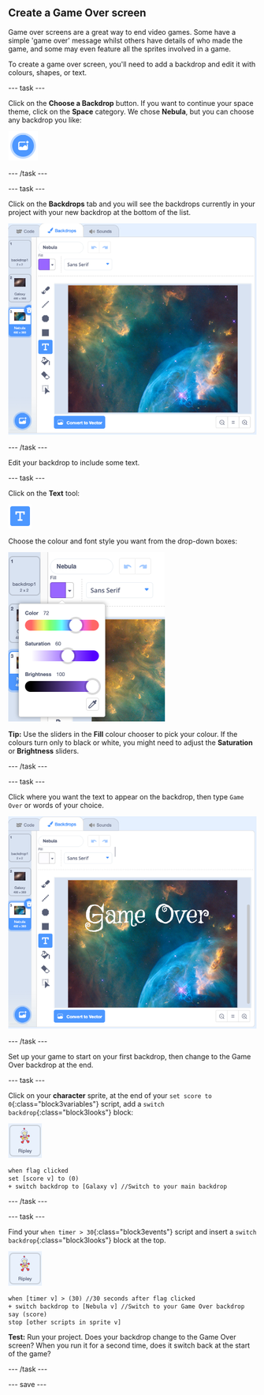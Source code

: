 ## Create a Game Over screen

Game over screens are a great way to end video games. Some have a simple 'game over' message whilst others have details of who made the game, and some may even feature all the sprites involved in a game. 

To create a game over screen, you'll need to add a backdrop and edit it with colours, shapes, or text.

--- task ---

Click on the **Choose a Backdrop** button. If you want to continue your space theme, click on the **Space** category. We chose **Nebula**, but you can choose any backdrop you like:

!['Choose a Backdrop' button.](images/choose-backdrop-icon.png)

--- /task ---

--- task ---

Click on the **Backdrops** tab and you will see the backdrops currently in your project with your new backdrop at the bottom of the list. 

![Backdrops tab with new backdrop highlighted.](images/nebula-editor.png)

--- /task ---

Edit your backdrop to include some text. 

--- task ---

Click on the **Text** tool:

![The Text tool icon.](images/text-icon.png)

Choose the colour and font style you want from the drop-down boxes: 

![The fill chooser tool and font style drop-down menu.](images/text-properties.png)

**Tip:** Use the sliders in the **Fill** colour chooser to pick your colour. If the colours turn only to black or white, you might need to adjust the **Saturation** or **Brightness** sliders.

--- /task ---

--- task ---

Click where you want the text to appear on the backdrop, then type `Game Over` or words of your choice.

![Game Over wording on the Nebula backdrop in the editor.](images/nebula-with-text.png)

--- /task ---

Set up your game to start on your first backdrop, then change to the Game Over backdrop at the end.

--- task ---

Click on your **character** sprite, at the end of your `set score to 0`{:class="block3variables"} script, add a `switch backdrop`{:class="block3looks"} block:

![The Ripley sprite icon.](images/ripley-sprite-icon.png)

```blocks3
when flag clicked 
set [score v] to (0)
+ switch backdrop to [Galaxy v] //Switch to your main backdrop
```

--- /task ---

--- task ---

Find your `when timer > 30`{:class="block3events"} script and insert a `switch backdrop`{:class="block3looks"} block at the top.

![The Ripley sprite icon.](images/ripley-sprite-icon.png)

```blocks3
when [timer v] > (30) //30 seconds after flag clicked
+ switch backdrop to [Nebula v] //Switch to your Game Over backdrop
say (score)
stop [other scripts in sprite v] 
```

**Test:** Run your project. Does your backdrop change to the Game Over screen? When you run it for a second time, does it switch back at the start of the game?

--- /task ---

--- save ---

